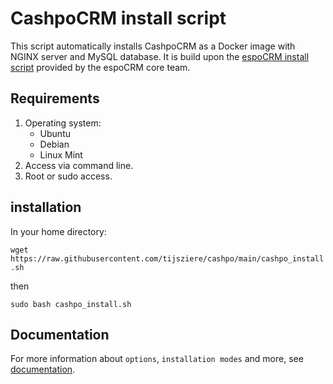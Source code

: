 # CashpoCRM install script

This script automatically installs CashpoCRM as a Docker image with NGINX server and MySQL database. It is build upon the [espoCRM install script](https://github.com/espocrm/espocrm-installer) provided by the espoCRM core team.

## Requirements

1. Operating system:
	* Ubuntu
	* Debian
	* Linux Mint
2. Access via command line.
3. Root or sudo access.

## installation

In your home directory:

``` wget https://raw.githubusercontent.com/tijsziere/cashpo/main/cashpo_install.sh ```

then

``` sudo bash cashpo_install.sh ```



## Documentation

For more information about `options`, `installation modes` and more, see [documentation](https://github.com/espocrm/documentation/blob/master/docs/administration/installation-by-script.md).